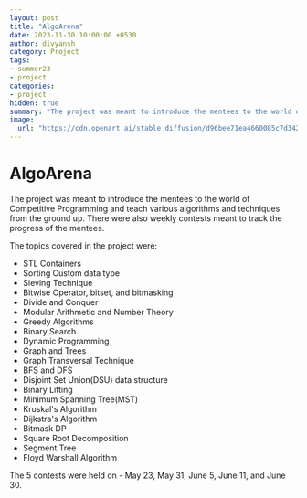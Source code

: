 ```yaml
---
layout: post
title: "AlgoArena"
date: 2023-11-30 10:00:00 +0530
author: divyansh
category: Project
tags:
- summer23
- project
categories:
- project
hidden: true
summary: "The project was meant to introduce the mentees to the world of Competitive Programming and teach various algorithms and techniques."
image:
  url: "https://cdn.openart.ai/stable_diffusion/d96bee71ea4660085c7d342719bd397feddf3541_2000x2000.webp"
---
```


# AlgoArena 
The project was meant to introduce the mentees to the world of Competitive Programming and teach various algorithms and techniques from the ground up. There were also weekly contests meant to track the progress of the mentees.

The topics covered in the project were:
- STL Containers
- Sorting Custom data type
- Sieving Technique
- Bitwise Operator, bitset, and bitmasking
- Divide and Conquer
- Modular Arithmetic and Number Theory
- Greedy Algorithms
- Binary Search
- Dynamic Programming
- Graph and Trees
- Graph Transversal Technique
- BFS and DFS
- Disjoint Set Union(DSU) data structure
- Binary Lifting
- Minimum Spanning Tree(MST)
- Kruskal's Algorithm
- Dijkstra's Algorithm
- Bitmask DP
- Square Root Decomposition
- Segment Tree
- Floyd Warshall Algorithm

The 5 contests were held on - May 23, May 31, June 5, June 11, and June 30.